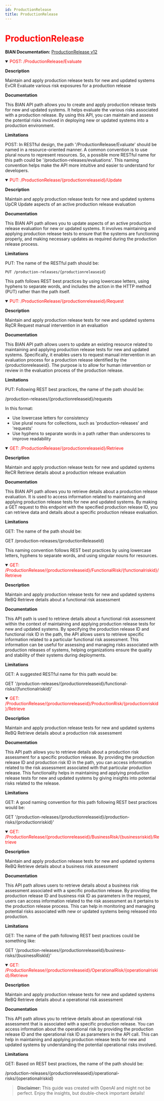 ```yaml
---
id: ProductionRelease
title: ProductionRelease
---
```


<h1 style='color:red;'>ProductionRelease</h1>

**BIAN Documentation:** [ProductionRelease v12](https://app.swaggerhub.com/apis/BIAN-3/ProductionRelease/12.0.0)

<details open>
  <summary><span style='color:red;'>POST: /ProductionRelease/Evaluate</span></summary>

  **Description**

  Maintain and apply production release tests for new and updated systems EvCR Evaluate various risk exposures for a production release

  **Documentation**

  This BIAN API path allows you to create and apply production release tests for new and updated systems. It helps evaluate the various risks associated with a production release. By using this API, you can maintain and assess the potential risks involved in deploying new or updated systems into a production environment.

  **Limitations**

  POST: In RESTful design, the path '/ProductionRelease/Evaluate' should be named in a resource-oriented manner. A common convention is to use plural nouns to represent resources. So, a possible more RESTful name for this path could be '/production-releases/evaluations'. This naming convention helps make the API more intuitive and easier to understand for developers.

</details>

<details open>
  <summary><span style='color:red;'>PUT: /ProductionRelease/{productionreleaseid}/Update</span></summary>

  **Description**

  Maintain and apply production release tests for new and updated systems UpCR Update aspects of an active production release evaluation

  **Documentation**

  This BIAN API path allows you to update aspects of an active production release evaluation for new or updated systems. It involves maintaining and applying production release tests to ensure that the systems are functioning properly, and making necessary updates as required during the production release process.

  **Limitations**

  PUT: The name of the RESTful path should be:

```text
PUT /production-releases/{productionreleaseid}
``` 

This path follows REST best practices by using lowercase letters, using hyphens to separate words, and includes the action in the HTTP method (PUT) rather than the path itself.

</details>

<details open>
  <summary><span style='color:red;'>PUT: /ProductionRelease/{productionreleaseid}/Request</span></summary>

  **Description**

  Maintain and apply production release tests for new and updated systems RqCR Request manual intervention in an evaluation

  **Documentation**

  This BIAN API path allows users to update an existing resource related to maintaining and applying production release tests for new and updated systems. Specifically, it enables users to request manual intervention in an evaluation process for a production release identified by the {productionreleaseid}. The purpose is to allow for human intervention or review in the evaluation process of the production release.

  **Limitations**

  PUT: Following REST best practices, the name of the path should be:

/production-releases/{productionreleaseid}/requests

In this format:
- Use lowercase letters for consistency
- Use plural nouns for collections, such as 'production-releases' and 'requests'
- Use hyphens to separate words in a path rather than underscores to improve readability

</details>

<details open>
  <summary><span style='color:red;'>GET: /ProductionRelease/{productionreleaseid}/Retrieve</span></summary>

  **Description**

  Maintain and apply production release tests for new and updated systems ReCR Retrieve details about a production release evaluation

  **Documentation**

  This BIAN API path allows you to retrieve details about a production release evaluation. It is used to access information related to maintaining and applying production release tests for new and updated systems. By making a GET request to this endpoint with the specified production release ID, you can retrieve data and details about a specific production release evaluation.

  **Limitations**

  GET: The name of the path should be: 

GET /production-releases/{productionReleaseId} 

This naming convention follows REST best practices by using lowercase letters, hyphens to separate words, and using singular nouns for resources.

</details>

<details open>
  <summary><span style='color:red;'>GET: /ProductionRelease/{productionreleaseid}/FunctionalRisk/{functionalriskid}/Retrieve</span></summary>

  **Description**

  Maintain and apply production release tests for new and updated systems ReBQ Retrieve details about a functional risk assessment

  **Documentation**

  This API path is used to retrieve details about a functional risk assessment within the context of maintaining and applying production release tests for new and updated systems. By specifying the production release ID and functional risk ID in the path, the API allows users to retrieve specific information related to a particular functional risk assessment. This information can be useful for assessing and managing risks associated with production releases of systems, helping organizations ensure the quality and stability of their systems during deployments.

  **Limitations**

  GET: A suggested RESTful name for this path would be: 

GET '/production-releases/{productionreleaseid}/functional-risks/{functionalriskid}'

</details>

<details open>
  <summary><span style='color:red;'>GET: /ProductionRelease/{productionreleaseid}/ProductionRisk/{productionriskid}/Retrieve</span></summary>

  **Description**

  Maintain and apply production release tests for new and updated systems ReBQ Retrieve details about a production risk assessment

  **Documentation**

  This API path allows you to retrieve details about a production risk assessment for a specific production release. By providing the production release ID and production risk ID in the path, you can access information related to the risk assessment associated with that particular production release. This functionality helps in maintaining and applying production release tests for new and updated systems by giving insights into potential risks related to the release.

  **Limitations**

  GET: A good naming convention for this path following REST best practices would be:

GET '/production-releases/{productionreleaseid}/production-risks/{productionriskid}'

</details>

<details open>
  <summary><span style='color:red;'>GET: /ProductionRelease/{productionreleaseid}/BusinessRisk/{businessriskid}/Retrieve</span></summary>

  **Description**

  Maintain and apply production release tests for new and updated systems ReBQ Retrieve details about a business risk assessment

  **Documentation**

  This API path allows users to retrieve details about a business risk assessment associated with a specific production release. By providing the production release ID and business risk ID as parameters in the request, users can access information related to the risk assessment as it pertains to the production release process. This can help in monitoring and managing potential risks associated with new or updated systems being released into production.

  **Limitations**

  GET: The name of the path following REST best practices could be something like:

GET '/production-releases/{productionreleaseId}/business-risks/{businessRiskId}'

</details>

<details open>
  <summary><span style='color:red;'>GET: /ProductionRelease/{productionreleaseid}/OperationalRisk/{operationalriskid}/Retrieve</span></summary>

  **Description**

  Maintain and apply production release tests for new and updated systems ReBQ Retrieve details about a operational risk assessment

  **Documentation**

  This API path allows you to retrieve details about an operational risk assessment that is associated with a specific production release. You can access information about the operational risk by providing the production release ID and the operational risk ID as parameters in the API call. This can help in maintaining and applying production release tests for new and updated systems by understanding the potential operational risks involved.

  **Limitations**

  GET: Based on REST best practices, the name of the path should be:

/production-releases/{productionreleaseid}/operational-risks/{operationalriskid}

</details>

> **Disclaimer:** This guide was created with OpenAI and might not be perfect. Enjoy the insights, but double-check important details!
